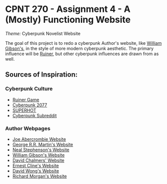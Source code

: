 # CPNT 270 - Assignment 4 - A (Mostly) Functioning Website

_Theme:_ Cyberpunk Novelist Website 

The goal of this project is to redo a cyberpunk Author's website, like [William Gibson's](http://williamgibsonbooks.com "William Gibson's Website"), in the style of more modern cyberpunk aesthetic. The primary influence will be [Ruiner](https://www.ruinergame.com "Ruiner Game Website"), but other cyberpunk influences are drawn from as well. 


## Sources of Inspiration: 

### Cyberpunk Culture 

* [Ruiner Game](https://www.ruinergame.com/ "Ruiner Game Website")
* [Cyberpunk 2077](https://www.cyberpunk.net/en/ "Cyberpunk 2077 Game Webstie")
* [SUPERHOT](https://superhotgame.com/ "SUPERHOT Game Website") 
* [Cyberpunk Subreddit](https://reddit.com/r/cyberpunk/  "Cyberpunk Subreddit Website")

### Author Webpages

* [Joe Abercrombie Website](https://www.joeabercrombie.com/ "Joe Abercrombie's Portfolio Site")
* [George R.R. Martin's Website](http://www.georgerrmartin.com/ "George R.R. Martin's Website")
* [Neal Stephenson's Website](https://www.nealstephenson.com/ "Neal Stephenson's Website")
* [William Gibson's Website](http://www.williamgibsonbooks.com/ "William Gibson's Website")
* [David Chalmers' Website](http://consc.net/ "David Chalmers' Website") 
* [Ernest Cline's Website](http://www.ernestcline.com/ "Ernest Cline's Website")
* [David Wong's Website](https://www.johndiesattheend.com/ "David Wong's Website")
* [Richard Morgan's Website](https://www.richardkmorgan.com/ "Richard Morgan's Website")